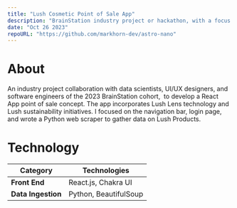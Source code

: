 ```yaml
---
title: "Lush Cosmetic Point of Sale App"
description: "BrainStation industry project or hackathon, with a focus on front end development, collaborating with data scientists, UI/UX designers, and software engineers 2023 cohorts to develop a conceptual point of sale app."
date: "Oct 26 2023"
repoURL: "https://github.com/markhorn-dev/astro-nano"
---
```


# About
An industry project collaboration with data scientists, UI/UX designers, and software engineers of the 2023 BrainStation cohort,  to develop a React App point of sale concept. 
The app incorporates Lush Lens technology and Lush sustainability initiatives. I focused on the navigation bar, login page, and wrote a Python web scraper to gather data on Lush Products.

# Technology
| Category            | Technologies               |
|---------------------|----------------------------|
| **Front End**       | React.js, Chakra UI        |
| **Data Ingestion**  | Python, BeautifulSoup      |
